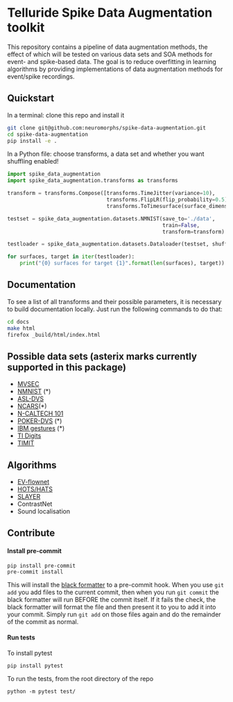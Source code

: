 # Telluride Spike Data Augmentation toolkit
This repository contains a pipeline of data augmentation methods, the effect of which will be tested on various data sets and SOA methods for event- and spike-based data. The goal is to reduce overfitting in learning algorithms by providing implementations of data augmentation methods for event/spike recordings.

## Quickstart
In a terminal: clone this repo and install it
```bash
git clone git@github.com:neuromorphs/spike-data-augmentation.git
cd spike-data-augmentation
pip install -e .
```

In a Python file: choose transforms, a data set and whether you want shuffling enabled!
```python
import spike_data_augmentation
import spike_data_augmentation.transforms as transforms

transform = transforms.Compose([transforms.TimeJitter(variance=10),
                                transforms.FlipLR(flip_probability=0.5),
                                transforms.ToTimesurface(surface_dimensions=(7,7), tau=5e3),])

testset = spike_data_augmentation.datasets.NMNIST(save_to='./data',
                                                  train=False,
                                                  transform=transform)

testloader = spike_data_augmentation.datasets.Dataloader(testset, shuffle=True)

for surfaces, target in iter(testloader):
    print("{0} surfaces for target {1}".format(len(surfaces), target))
```

## Documentation
To see a list of all transforms and their possible parameters, it is necessary to build documentation locally. Just run the following commands to do that:
```bash
cd docs
make html
firefox _build/html/index.html
```

## Possible data sets (asterix marks currently supported in this package)
- [MVSEC](https://daniilidis-group.github.io/mvsec/)
- [NMNIST](https://www.garrickorchard.com/datasets/n-mnist) (\*)
- [ASL-DVS](https://github.com/PIX2NVS/NVS2Graph)
- [NCARS](https://www.prophesee.ai/dataset-n-cars/)(\*)
- [N-CALTECH 101](https://www.garrickorchard.com/datasets/n-caltech101)
- [POKER-DVS](http://www2.imse-cnm.csic.es/caviar/POKERDVS.html) (\*)
- [IBM gestures](http://www.research.ibm.com/dvsgesture/) (\*)
- [TI Digits](https://catalog.ldc.upenn.edu/LDC93S10)
- [TIMIT](https://catalog.ldc.upenn.edu/LDC93S1)

## Algorithms
- [EV-flownet](https://arxiv.org/pdf/1802.06898.pdf)
- [HOTS/HATS](http://openaccess.thecvf.com/content_cvpr_2018/papers/Sironi_HATS_Histograms_of_CVPR_2018_paper.pdf)
- [SLAYER](https://papers.nips.cc/paper/7415-slayer-spike-layer-error-reassignment-in-time.pdf)
- ContrastNet
- Sound localisation

## Contribute

#### Install pre-commit

```
pip install pre-commit
pre-commit install
```

This will install the [black formatter](https://black.readthedocs.io/en/stable/) to a pre-commit hook. When you use ```git add``` you add files to the current commit, then when you run ```git commit``` the black formatter will run BEFORE the commit itself. If it fails the check, the black formatter will format the file and then present it to you to add it into your commit. Simply run ```git add``` on those files again and do the remainder of the commit as normal.

#### Run tests

To install pytest

```
pip install pytest
```

To run the tests, from the root directory of the repo

```
python -m pytest test/
```
